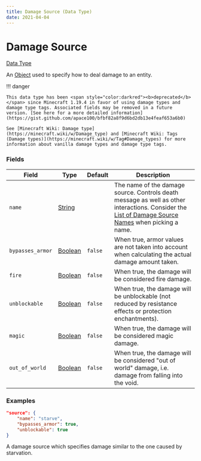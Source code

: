 ```yaml
---
title: Damage Source (Data Type)
date: 2021-04-04
---
```


# Damage Source

[Data Type](../data_types.md)

An [Object](object.md) used to specify how to deal damage to an entity.


!!! danger

	This data type has been <span style="color:darkred"><b>deprecated</b></span> since Minecraft 1.19.4 in favor of using damage types and damage type tags. Associated fields may be removed in a future version. [See here for a more detailed information](https://gist.github.com/apace100/bfbf82a8f9d6bd2db13e4feaf653a6b0)

	See [Minecraft Wiki: Damage type](https://minecraft.wiki/w/Damage_type) and [Minecraft Wiki: Tags (Damage types)](https://minecraft.wiki/w/Tag#Damage_types) for more information about vanilla damage types and damage type tags.


### Fields

Field  | Type | Default | Description
-------|------|---------|-------------
`name` | [String](string.md) | | The name of the damage source. Controls death message as well as other interactions. Consider the [List of Damage Source Names](../../misc/extras/damage_source_names.md) when picking a name.
`bypasses_armor` | [Boolean](boolean.md) | `false` | When true, armor values are not taken into account when calculating the actual damage amount taken.
`fire` | [Boolean](boolean.md) | `false` | When true, the damage will be considered fire damage.
`unblockable` | [Boolean](boolean.md) | `false` | When true, the damage will be unblockable (not reduced by resistance effects or protection enchantments).
`magic` | [Boolean](boolean.md) | `false` | When true, the damage will be considered magic damage.
`out_of_world` | [Boolean](boolean.md) | `false` | When true, the damage will be considered "out of world" damage, i.e. damage from falling into the void.


### Examples

```json
"source": {
	"name": "starve",
	"bypasses_armor": true,
	"unblockable": true
}
```

A damage source which specifies damage similar to the one caused by starvation.